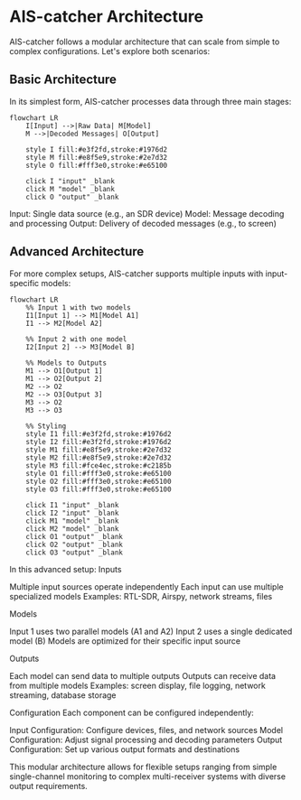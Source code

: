 # AIS-catcher Architecture

AIS-catcher follows a modular architecture that can scale from simple to complex configurations. Let's explore both scenarios:

## Basic Architecture

In its simplest form, AIS-catcher processes data through three main stages:

```mermaid
flowchart LR
    I[Input] -->|Raw Data| M[Model]
    M -->|Decoded Messages| O[Output]
    
    style I fill:#e3f2fd,stroke:#1976d2
    style M fill:#e8f5e9,stroke:#2e7d32
    style O fill:#fff3e0,stroke:#e65100

    click I "input" _blank
    click M "model" _blank
    click O "output" _blank
```

Input: Single data source (e.g., an SDR device)
Model: Message decoding and processing
Output: Delivery of decoded messages (e.g., to screen)

## Advanced Architecture
For more complex setups, AIS-catcher supports multiple inputs with input-specific models:

```mermaid
flowchart LR
    %% Input 1 with two models
    I1[Input 1] --> M1[Model A1]
    I1 --> M2[Model A2]
    
    %% Input 2 with one model
    I2[Input 2] --> M3[Model B]
    
    %% Models to Outputs
    M1 --> O1[Output 1]
    M1 --> O2[Output 2]
    M2 --> O2
    M2 --> O3[Output 3]
    M3 --> O2
    M3 --> O3
    
    %% Styling
    style I1 fill:#e3f2fd,stroke:#1976d2
    style I2 fill:#e3f2fd,stroke:#1976d2
    style M1 fill:#e8f5e9,stroke:#2e7d32
    style M2 fill:#e8f5e9,stroke:#2e7d32
    style M3 fill:#fce4ec,stroke:#c2185b
    style O1 fill:#fff3e0,stroke:#e65100
    style O2 fill:#fff3e0,stroke:#e65100
    style O3 fill:#fff3e0,stroke:#e65100
    
    click I1 "input" _blank
    click I2 "input" _blank
    click M1 "model" _blank
    click M2 "model" _blank
    click O1 "output" _blank
    click O2 "output" _blank
    click O3 "output" _blank
```

In this advanced setup:
Inputs

Multiple input sources operate independently
Each input can use multiple specialized models
Examples: RTL-SDR, Airspy, network streams, files

Models

Input 1 uses two parallel models (A1 and A2)
Input 2 uses a single dedicated model (B)
Models are optimized for their specific input source

Outputs

Each model can send data to multiple outputs
Outputs can receive data from multiple models
Examples: screen display, file logging, network streaming, database storage

Configuration
Each component can be configured independently:

Input Configuration: Configure devices, files, and network sources
Model Configuration: Adjust signal processing and decoding parameters
Output Configuration: Set up various output formats and destinations

This modular architecture allows for flexible setups ranging from simple single-channel monitoring to complex multi-receiver systems with diverse output requirements.

